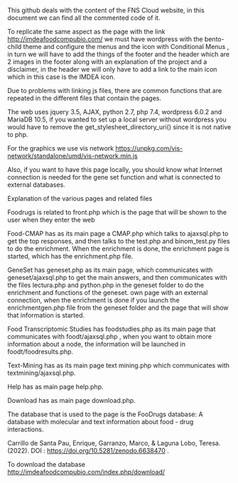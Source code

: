 This github deals with the content of the FNS Cloud website, in this document we can find all the commented code of it.

To replicate the same aspect as the page with the link http://imdeafoodcompubio.com/ we must have wordpress with the bento-child theme and configure the 
menus and the icon with Conditional Menus , in turn we will have to add the things of the footer and the header which are 2 images in the footer along with 
an explanation of the project and a disclaimer, in the header we will only have to add a link to the main icon which in this case is the IMDEA icon.

Due to problems with linking js files, there are common functions that are repeated in the different files that contain the pages.

The web uses jquery 3.5, AJAX, python 2.7, php 7.4, wordpress 6.0.2 and MariaDB 10.5, if you wanted to set up a local server without wordpress you would 
have to remove the get_stylesheet_directory_uri() since it is not native to php.

For the graphics we use vis network https://unpkg.com/vis-network/standalone/umd/vis-network.min.js

Also, if you want to have this page locally, you should know what Internet connection is needed for the gene set function and what is connected to external 
databases.

Explanation of the various pages and related files

Foodrugs is related to front.php which is the page that will be shown to the user when they enter the web

Food-CMAP has as its main page a CMAP.php which talks to ajaxsql.php to get the top responses, and then talks to the test.php and binom_test.py files to do 
the enrichment. When the enrichment is done, the enrichment page is started, which has the enrichment.php file.

GeneSet has geneset.php as its main page, which communicates with geneset/ajaxsql.php to get the main answers, and then communicates with the files
lectura.php and python.php in the geneset folder to do the enrichment and functions of the geneset. own page with an external connection, when the 
enrichment is done if you launch the enrichmentgen.php file from the geneset folder and the page that will show that information is started.

Food Transcriptomic Studies has foodstudies.php as its main page that communicates with foodt/ajaxsql.php , when you want to obtain more information about
a node, the information will be launched in foodt/foodresults.php.

Text-Mining has as its main page text mining.php which communicates with textmining/ajaxsql.php.

Help has as main page help.php.

Download has as main page download.php.

The database that is used to the page is the FooDrugs database: A database with molecular and text information about food - drug interactions. 

Carrillo de Santa Pau, Enrique, Garranzo, Marco, & Laguna Lobo, Teresa. (2022). DOI :  https://doi.org/10.5281/zenodo.6638470 .

To download the database http://imdeafoodcompubio.com/index.php/download/


